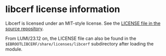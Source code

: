 # libcerf license information

Libcerf is licensed under an MIT-style license.
See the
[LICENSE file in the source repository](https://jugit.fz-juelich.de/mlz/libcerf/-/blob/main/LICENSE).

From LUMI/23.12 on, the LICENSE file can also be found in the 
`$EBROOTLIBCERF/share/licenses/libcerf` subdirectory after loading the module.
